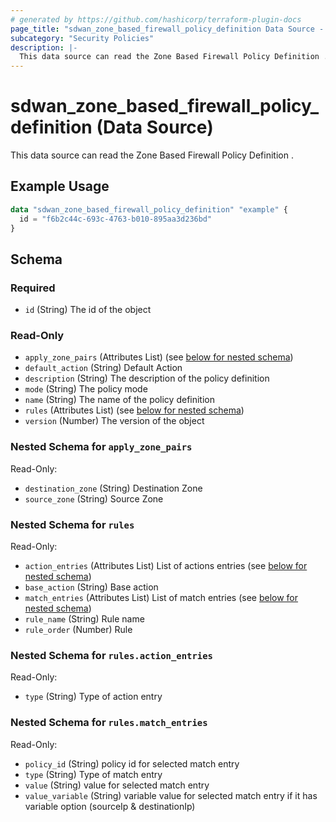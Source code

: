 ```yaml
---
# generated by https://github.com/hashicorp/terraform-plugin-docs
page_title: "sdwan_zone_based_firewall_policy_definition Data Source - terraform-provider-sdwan"
subcategory: "Security Policies"
description: |-
  This data source can read the Zone Based Firewall Policy Definition .
---
```


# sdwan_zone_based_firewall_policy_definition (Data Source)

This data source can read the Zone Based Firewall Policy Definition .

## Example Usage

```terraform
data "sdwan_zone_based_firewall_policy_definition" "example" {
  id = "f6b2c44c-693c-4763-b010-895aa3d236bd"
}
```

<!-- schema generated by tfplugindocs -->
## Schema

### Required

- `id` (String) The id of the object

### Read-Only

- `apply_zone_pairs` (Attributes List) (see [below for nested schema](#nestedatt--apply_zone_pairs))
- `default_action` (String) Default Action
- `description` (String) The description of the policy definition
- `mode` (String) The policy mode
- `name` (String) The name of the policy definition
- `rules` (Attributes List) (see [below for nested schema](#nestedatt--rules))
- `version` (Number) The version of the object

<a id="nestedatt--apply_zone_pairs"></a>
### Nested Schema for `apply_zone_pairs`

Read-Only:

- `destination_zone` (String) Destination Zone
- `source_zone` (String) Source Zone


<a id="nestedatt--rules"></a>
### Nested Schema for `rules`

Read-Only:

- `action_entries` (Attributes List) List of actions entries (see [below for nested schema](#nestedatt--rules--action_entries))
- `base_action` (String) Base action
- `match_entries` (Attributes List) List of match entries (see [below for nested schema](#nestedatt--rules--match_entries))
- `rule_name` (String) Rule name
- `rule_order` (Number) Rule

<a id="nestedatt--rules--action_entries"></a>
### Nested Schema for `rules.action_entries`

Read-Only:

- `type` (String) Type of action entry


<a id="nestedatt--rules--match_entries"></a>
### Nested Schema for `rules.match_entries`

Read-Only:

- `policy_id` (String) policy id for selected match entry
- `type` (String) Type of match entry
- `value` (String) value for selected match entry
- `value_variable` (String) variable value for selected match entry if it has variable option (sourceIp & destinationIp)
